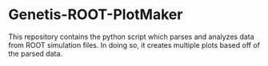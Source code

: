 # Genetis-ROOT-PlotMaker
This repository contains the python script which parses and analyzes data from ROOT simulation files. In doing so, it creates multiple plots based off of the parsed data. 
